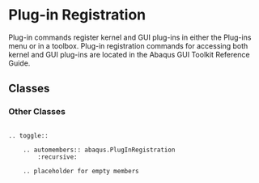 # Plug-in Registration

Plug-in commands register kernel and GUI plug-ins in either the Plug-ins menu or in a toolbox. Plug-in registration commands for accessing both kernel and GUI plug-ins are located in the Abaqus GUI Toolkit Reference Guide.

## Classes

### Other Classes

```{eval-rst}

.. toggle::

    .. automembers:: abaqus.PlugInRegistration
        :recursive:

    .. placeholder for empty members
```
